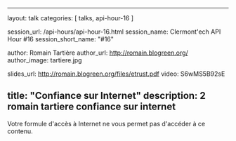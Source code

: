 ---
layout: talk
categories: [ talks, api-hour-16 ]

session_url: /api-hours/api-hour-16.html
session_name: Clermont'ech API Hour &#35;16
session_short_name: "&#35;16"

author: Romain Tartière
author_url: http://romain.blogreen.org/
author_image: tartiere.jpg

slides_url: http://romain.blogreen.org/files/etrust.pdf
video: S6wMS5B92sE

title: "Confiance sur Internet"
description: 2 romain tartiere confiance sur internet
------

Votre formule d'accès à Internet ne vous permet pas d'accéder à ce contenu.
